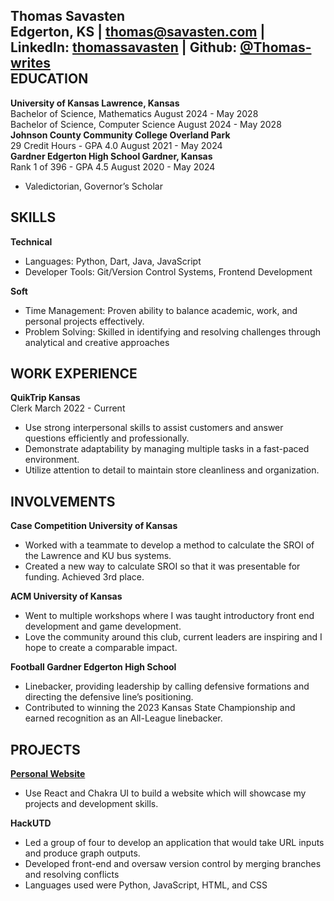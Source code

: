 **Thomas Savasten**  
Edgerton, KS | [thomas@savasten.com](mailto:Thomas@savasten.com) | LinkedIn: [thomassavasten](https://www.linkedin.com/in/thomassavasten/) | Github: [@Thomas-writes](https://github.com/Thomas-writes)  
**EDUCATION**  
---

**University of Kansas 	Lawrence, Kansas**  
Bachelor of Science, Mathematics	August 2024 \- May 2028  
Bachelor of Science, Computer Science	August 2024 \- May 2028  
**Johnson County Community College	Overland Park**  
29 Credit Hours \- GPA 4.0	August 2021 \- May 2024  
**Gardner Edgerton High School 	Gardner, Kansas**  
Rank 1 of 396 \- GPA 4.5	August 2020 \- May 2024

- Valedictorian, Governor’s Scholar

**SKILLS**  
---

**Technical**

- Languages: Python, Dart, Java, JavaScript  
- Developer Tools: Git/Version Control Systems, Frontend Development

**Soft**

- Time Management: Proven ability to balance academic, work, and personal projects effectively.  
- Problem Solving: Skilled in identifying and resolving challenges through analytical and creative approaches

**WORK EXPERIENCE**  
---

**QuikTrip	Kansas**  
Clerk	March 2022 \- Current

- Use strong interpersonal skills to assist customers and answer questions efficiently and professionally.  
- Demonstrate adaptability by managing multiple tasks in a fast-paced environment.  
- Utilize attention to detail to maintain store cleanliness and organization.

**INVOLVEMENTS**  
---

**Case Competition	University of Kansas**

- Worked with a teammate to develop a method to calculate the SROI of the Lawrence and KU bus systems.   
- Created a new way to calculate SROI so that it was presentable for funding. Achieved 3rd place.

**ACM	University of Kansas**

- Went to multiple workshops where I was taught introductory front end development and game development.  
- Love the community around this club, current leaders are inspiring and I hope to create a comparable impact.

**Football	Gardner Edgerton High School**

- Linebacker, providing leadership by calling defensive formations and directing the defensive line’s positioning.  
- Contributed to winning the 2023 Kansas State Championship and earned recognition as an All-League linebacker.

**PROJECTS**  
---

[**Personal Website**](https://thomas-personal-website.vercel.app/) 

- Use React and Chakra UI to build a website which will showcase my projects and development skills.

**HackUTD**	

- Led a group of four to develop an application that would take URL inputs and produce graph outputs.  
- Developed front-end and oversaw version control by merging branches and resolving conflicts  
- Languages used were Python, JavaScript, HTML, and CSS